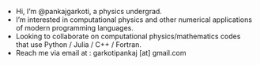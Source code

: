 - Hi, I’m @pankajgarkoti, a physics undergrad.
- I’m interested in computational physics and other numerical applications of modern programming languages.
- Looking to collaborate on computational physics/mathematics codes that use Python / Julia / C++ / Fortran.
- Reach me via email at : garkotipankaj [at] gmail.com

<!---
pankajgarkoti/pankajgarkoti is a ✨ special ✨ repository because its `README.md` (this file) appears on your GitHub profile.
You can click the Preview link to take a look at your changes.
--->
